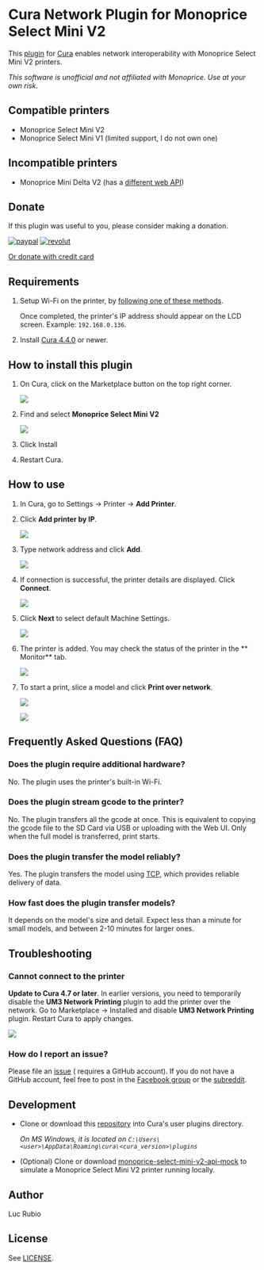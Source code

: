 # Cura Network Plugin for Monoprice Select Mini V2

This [plugin](https://marketplace.ultimaker.com/app/cura/plugins/loociano/MPSM2NetworkPrinting)
for [Cura](https://github.com/ultimaker/cura) enables network interoperability
with Monoprice Select Mini V2 printers.

_This software is unofficial and not affiliated with Monoprice. Use at your own
risk._

## Compatible printers

* Monoprice Select Mini V2
* Monoprice Select Mini V1 (limited support, I do not own one)

## Incompatible printers

* Monoprice Mini Delta V2 (has a [different web API](https://gist.github.com/jaredharley/31e6a05da2a2edf44c5150d839439c9b))

## Donate

If this plugin was useful to you, please consider making a donation.

[![paypal](https://github.com/loociano/MPSM2NetworkPrinting/blob/master/resources/png/paypal.png?raw=true)](https://paypal.me/loociano)
[![revolut](https://github.com/loociano/MPSM2NetworkPrinting/blob/master/resources/png/revolut.png?raw=true)](https://revolut.me/loociano)

[Or donate with credit card](https://www.paypal.com/cgi-bin/webscr?cmd=_s-xclick&hosted_button_id=AHZG8HGU4GM8G)

## Requirements

1. Setup Wi-Fi on the printer,
   by [following one of these methods](https://www.mpselectmini.com/wifi/start).

   Once completed, the printer's IP address should appear on the LCD screen.
   Example: `192.168.0.136`.

1. Install [Cura 4.4.0](https://ultimaker.com/software/ultimaker-cura) or newer.

## How to install this plugin

1. On Cura, click on the Marketplace button on the top right corner.

   ![](https://github.com/loociano/MPSM2NetworkPrinting/blob/master/resources/png/marketplace.png?raw=true)

2. Find and select **Monoprice Select Mini V2**

   ![](https://github.com/loociano/MPSM2NetworkPrinting/blob/master/resources/png/cura-marketplace.png?raw=true)

3. Click Install
4. Restart Cura.

## How to use

1. In Cura, go to Settings → Printer →  **Add Printer**.

1. Click **Add printer by IP**.

   ![](https://github.com/loociano/MPSM2NetworkPrinting/blob/master/resources/png/cura-add-a-printer.png?raw=true)

1. Type network address and click **Add**.

   ![](https://github.com/loociano/MPSM2NetworkPrinting/blob/master/resources/png/cura-add-printer-by-ip-address.png?raw=true)

1. If connection is successful, the printer details are displayed. Click **Connect**.

   ![](https://github.com/loociano/MPSM2NetworkPrinting/blob/master/resources/png/cura-add-printer-by-ip-address-connect.png?raw=true)

1. Click **Next** to select default Machine Settings.

   ![](https://github.com/loociano/MPSM2NetworkPrinting/blob/master/resources/png/cura-machine-settings.png?raw=true)

1. The printer is added. You may check the status of the printer in the **
   Monitor** tab.

   ![](https://github.com/loociano/MPSM2NetworkPrinting/blob/master/resources/png/cura-monitor-tab.png?raw=true)

1. To start a print, slice a model and click **Print over network**.

   ![](https://github.com/loociano/MPSM2NetworkPrinting/blob/master/resources/png/cura-prepare-model.png?raw=true)

   ![](https://github.com/loociano/MPSM2NetworkPrinting/blob/master/resources/png/cura-sending-print-job.png?raw=true)

## Frequently Asked Questions (FAQ)

### Does the plugin require additional hardware?

No. The plugin uses the printer's built-in Wi-Fi.

### Does the plugin stream gcode to the printer?

No. The plugin transfers all the gcode at once. This is equivalent to copying
the gcode file to the SD Card via USB or uploading with the Web UI. Only when
the full model is transferred, print starts.

### Does the plugin transfer the model reliably?

Yes. The plugin transfers the model
using [TCP](https://en.wikipedia.org/wiki/Transmission_Control_Protocol), which
provides reliable delivery of data.

### How fast does the plugin transfer models?

It depends on the model's size and detail. Expect less than a minute for small
models, and between 2-10 minutes for larger ones.

## Troubleshooting

### Cannot connect to the printer

**Update to Cura 4.7 or later**. In earlier versions, you need to temporarily
disable the **UM3 Network Printing** plugin to add the printer over the network.
Go to Marketplace → Installed and disable **UM3 Network Printing** plugin.
Restart Cura to apply changes.

![](https://github.com/loociano/MPSM2NetworkPrinting/blob/master/resources/png/um3-network-printing-disabled.png?raw=true)

### How do I report an issue?

Please file
an [issue](https://github.com/loociano/MPSM2NetworkPrinting/issues/new) (
requires a GitHub account). If you do not have a GitHub account, feel free to
post in
the [Facebook group](https://www.facebook.com/groups/MP.Select.Mini.Owners) or
the [subreddit](https://www.reddit.com/r/MPSelectMiniOwners).

## Development

* Clone or download
  this [repository](https://github.com/loociano/MPSM2NetworkPrinting) into
  Cura's user plugins directory.

  _On MS Windows, it is located
  on `C:\Users\<user>\AppData\Roaming\cura\<cura_version>\plugins`_

* (Optional) Clone or
  download [monoprice-select-mini-v2-api-mock](https://github.com/loociano/monoprice-select-mini-v2-api-mock)
  to simulate a Monoprice Select Mini V2 printer running locally.

## Author

Luc Rubio

## License

See [LICENSE](https://github.com/loociano/MPSM2NetworkPrinting/blob/master/LICENSE).
